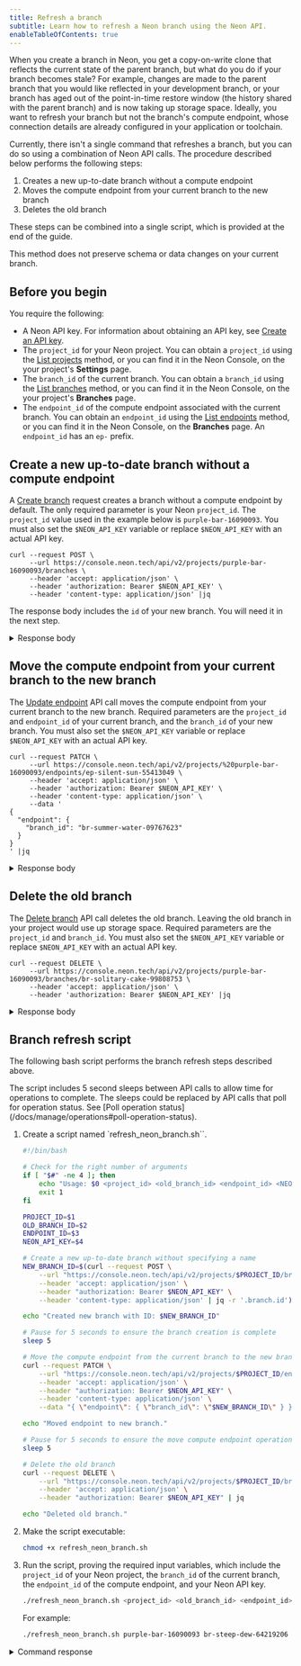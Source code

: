 ```yaml
---
title: Refresh a branch
subtitle: Learn how to refresh a Neon branch using the Neon API.
enableTableOfContents: true
---
```


When you create a branch in Neon, you get a copy-on-write clone that reflects the current state of the parent branch, but what do you do if your branch becomes stale? For example, changes are made to the parent branch that you would like reflected in your development branch, or your branch has aged out of the point-in-time restore window (the history shared with the parent branch) and is now taking up storage space. Ideally, you want to refresh your branch but not the branch's compute endpoint, whose connection details are already configured in your application or toolchain.

Currently, there isn't a single command that refreshes a branch, but you can do so using a combination of Neon API calls. The procedure described below performs the following steps:

1. Creates a new up-to-date branch without a compute endpoint
2. Moves the compute endpoint from your current branch to the new branch
3. Deletes the old branch

These steps can be combined into a single script, which is provided at the end of the guide.

<Admonition type="important">
This method does not preserve schema or data changes on your current branch.
</Admonition>

## Before you begin

You require the following:

- A Neon API key. For information about obtaining an API key, see [Create an API key](/docs/manage/api-keys#create-an-api-key).
- The `project_id` for your Neon project. You can obtain a `project_id` using the [List projects](https://api-docs.neon.tech/reference/listprojects) method, or you can find it in the Neon Console, on the your project's **Settings** page.
- The `branch_id` of the current branch. You can obtain a `branch_id` using the [List branches](https://api-docs.neon.tech/reference/listprojectbranches) method, or you can find it in the Neon Console, on the your project's **Branches** page.
- The `endpoint_id` of the compute endpoint associated with the current branch. You can obtain an `endpoint_id` using the [List endpoints](https://api-docs.neon.tech/reference/listprojectendpoints) method, or you can find it in the Neon Console, on the **Branches** page. An `endpoint_id` has an `ep-` prefix.

## Create a new up-to-date branch without a compute endpoint

A [Create branch](https://api-docs.neon.tech/reference/createprojectbranch) request creates a branch without a compute endpoint by default. The only required parameter is your Neon `project_id`. The `project_id` value used in the example below is `purple-bar-16090093`. You must also set the `$NEON_API_KEY` variable or replace `$NEON_API_KEY` with an actual API key.

```curl
curl --request POST \
     --url https://console.neon.tech/api/v2/projects/purple-bar-16090093/branches \
     --header 'accept: application/json' \
     --header 'authorization: Bearer $NEON_API_KEY' \
     --header 'content-type: application/json' |jq
```

The response body includes the `id` of your new branch. You will need it in the next step.

<details>
<summary>Response body</summary>
```json
{
  "branch": {
    "id": "br-summer-water-09767623",
    "project_id": "purple-bar-16090093",
    "parent_id": "br-misty-disk-67154072",
    "parent_lsn": "0/2832A78",
    "name": "br-summer-water-09767623",
    "current_state": "init",
    "pending_state": "ready",
    "creation_source": "console",
    "primary": false,
    "cpu_used_sec": 0,
    "compute_time_seconds": 0,
    "active_time_seconds": 0,
    "written_data_bytes": 0,
    "data_transfer_bytes": 0,
    "created_at": "2023-08-16T21:29:00Z",
    "updated_at": "2023-08-16T21:29:00Z"
  },
  "endpoints": [],
  "operations": [
    {
      "id": "df94dcdc-95e0-4343-9a7d-b4ea46a041f1",
      "project_id": "purple-bar-16090093",
      "branch_id": "br-summer-water-09767623",
      "action": "create_branch",
      "status": "running",
      "failures_count": 0,
      "created_at": "2023-08-16T21:29:00Z",
      "updated_at": "2023-08-16T21:29:00Z",
      "total_duration_ms": 0
    }
  ],
  "roles": [
    {
      "branch_id": "br-summer-water-09767623",
      "name": "sally",
      "protected": false,
      "created_at": "2023-08-14T18:30:38Z",
      "updated_at": "2023-08-14T18:30:38Z"
    }
  ],
  "databases": [
    {
      "id": 5381377,
      "branch_id": "br-summer-water-09767623",
      "name": "neondb",
      "owner_name": "sally",
      "created_at": "2023-08-14T18:30:38Z",
      "updated_at": "2023-08-14T18:30:38Z"
    },
    {
      "id": 5381378,
      "branch_id": "br-summer-water-09767623",
      "name": "testdb",
      "owner_name": "sally",
      "created_at": "2023-08-16T09:15:53Z",
      "updated_at": "2023-08-16T09:15:53Z"
    }
  ]
}
```
</details>

## Move the compute endpoint from your current branch to the new branch

The [Update endpoint](https://api-docs.neon.tech/reference/updateprojectendpoint) API call moves the compute endpoint from your current branch to the new branch. Required parameters are the `project_id` and `endpoint_id` of your current branch, and the `branch_id` of your new branch. You must also set the `$NEON_API_KEY` variable or replace `$NEON_API_KEY` with an actual API key.

<CodeBlock shouldWrap>

```curl
curl --request PATCH \
     --url https://console.neon.tech/api/v2/projects/%20purple-bar-16090093/endpoints/ep-silent-sun-55413049 \
     --header 'accept: application/json' \
     --header 'authorization: Bearer $NEON_API_KEY' \
     --header 'content-type: application/json' \
     --data '
{
  "endpoint": {
    "branch_id": "br-summer-water-09767623"
  }
}
' |jq
```

</CodeBlock>

<details>
<summary>Response body</summary>
```json
{
  "endpoint": {
    "host": "ep-silent-sun-55413049.ap-southeast-1.aws.neon.tech",
    "id": "ep-silent-sun-55413049",
    "project_id": "purple-bar-16090093",
    "branch_id": "br-summer-water-09767623",
    "autoscaling_limit_min_cu": 0.25,
    "autoscaling_limit_max_cu": 0.25,
    "region_id": "aws-ap-southeast-1",
    "type": "read_write",
    "current_state": "idle",
    "settings": {},
    "pooler_enabled": false,
    "pooler_mode": "transaction",
    "disabled": false,
    "passwordless_access": true,
    "last_active": "2000-01-01T00:00:00Z",
    "creation_source": "console",
    "created_at": "2023-08-16T21:24:31Z",
    "updated_at": "2023-08-16T21:34:01Z",
    "proxy_host": "ap-southeast-1.aws.neon.tech",
    "suspend_timeout_seconds": 300,
    "provisioner": "k8s-pod"
  },
  "operations": []
}
```
</details>

## Delete the old branch

The [Delete branch](https://api-docs.neon.tech/reference/deleteprojectbranch) API call deletes the old branch. Leaving the old branch in your project would use up storage space. Required parameters are the `project_id` and `branch_id`. You must also set the `$NEON_API_KEY` variable or replace `$NEON_API_KEY` with an actual API key.

<CodeBlock shouldWrap>

```curl
curl --request DELETE \
     --url https://console.neon.tech/api/v2/projects/purple-bar-16090093/branches/br-solitary-cake-99808753 \
     --header 'accept: application/json' \
     --header 'authorization: Bearer $NEON_API_KEY' |jq
```

</CodeBlock>

<details>
<summary>Response body</summary>
```json
{
  "branch": {
    "id": "br-solitary-cake-99808753",
    "project_id": "purple-bar-16090093",
    "parent_id": "br-misty-disk-67154072",
    "parent_lsn": "0/2832A78",
    "name": "br-solitary-cake-99808753",
    "current_state": "ready",
    "logical_size": 36831232,
    "creation_source": "console",
    "primary": false,
    "cpu_used_sec": 0,
    "compute_time_seconds": 0,
    "active_time_seconds": 0,
    "written_data_bytes": 0,
    "data_transfer_bytes": 0,
    "created_at": "2023-08-16T21:24:31Z",
    "updated_at": "2023-08-16T21:35:39Z"
  },
  "operations": [
    {
      "id": "88177cb2-4a66-4a23-9ed3-840f4b2791f2",
      "project_id": "purple-bar-16090093",
      "branch_id": "br-solitary-cake-99808753",
      "action": "delete_timeline",
      "status": "running",
      "failures_count": 0,
      "created_at": "2023-08-16T21:35:39Z",
      "updated_at": "2023-08-16T21:35:39Z",
      "total_duration_ms": 0
    }
  ]
}
```
</details>

## Branch refresh script

The following bash script performs the branch refresh steps described above.

<Admonition type="note">
The script includes 5 second sleeps between API calls to allow time for operations to complete. The sleeps could be replaced by API calls that poll for operation status. See [Poll operation status](/docs/manage/operations#poll-operation-status).
</Admonition>

1. Create a script named `refresh_neon_branch.sh``.

    ```bash
    #!/bin/bash

    # Check for the right number of arguments
    if [ "$#" -ne 4 ]; then
        echo "Usage: $0 <project_id> <old_branch_id> <endpoint_id> <NEON_API_KEY>"
        exit 1
    fi

    PROJECT_ID=$1
    OLD_BRANCH_ID=$2
    ENDPOINT_ID=$3
    NEON_API_KEY=$4

    # Create a new up-to-date branch without specifying a name
    NEW_BRANCH_ID=$(curl --request POST \
        --url "https://console.neon.tech/api/v2/projects/$PROJECT_ID/branches" \
        --header 'accept: application/json' \
        --header "authorization: Bearer $NEON_API_KEY" \
        --header 'content-type: application/json' | jq -r '.branch.id')

    echo "Created new branch with ID: $NEW_BRANCH_ID"

    # Pause for 5 seconds to ensure the branch creation is complete
    sleep 5

    # Move the compute endpoint from the current branch to the new branch
    curl --request PATCH \
        --url "https://console.neon.tech/api/v2/projects/$PROJECT_ID/endpoints/$ENDPOINT_ID" \
        --header 'accept: application/json' \
        --header "authorization: Bearer $NEON_API_KEY" \
        --header 'content-type: application/json' \
        --data "{ \"endpoint\": { \"branch_id\": \"$NEW_BRANCH_ID\" } }" | jq

    echo "Moved endpoint to new branch."

    # Pause for 5 seconds to ensure the move compute endpoint operation is complete
    sleep 5

    # Delete the old branch
    curl --request DELETE \
        --url "https://console.neon.tech/api/v2/projects/$PROJECT_ID/branches/$OLD_BRANCH_ID" \
        --header 'accept: application/json' \
        --header "authorization: Bearer $NEON_API_KEY" | jq

    echo "Deleted old branch."
    ```

2. Make the script executable:

    ```bash
    chmod +x refresh_neon_branch.sh
    ```

3. Run the script, proving the required input variables, which include the `project_id` of your Neon project, the `branch_id` of the current branch, the `endpoint_id` of the compute endpoint, and your Neon API key.

    <CodeBlock shouldWrap>

    ```bash
    ./refresh_neon_branch.sh <project_id> <old_branch_id> <endpoint_id> <NEON_API_KEY>
    ```

    </CodeBlock>

    For example:

    <CodeBlock shouldWrap>

    ```bash
    ./refresh_neon_branch.sh purple-bar-16090093 br-steep-dew-64219206 ep-green-limit-22926758 <NEON_API_KEY>
    ```

    </CodeBlock>

<details>
<summary>Command response</summary>
    ```bash
      % Total    % Received % Xferd  Average Speed   Time    Time     Time  Current
                                    Dload  Upload   Total   Spent    Left  Speed
    100  1272  100  1272    0     0   1334      0 --:--:-- --:--:-- --:--:--  1334
    Created new branch with ID: br-delicate-salad-19388426
      % Total    % Received % Xferd  Average Speed   Time    Time     Time  Current
                                    Dload  Upload   Total   Spent    Left  Speed
    100   744  100   683  100    61   2287    204 --:--:-- --:--:-- --:--:--  2488
    {
      "endpoint": {
        "host": "ep-green-limit-22926758.ap-southeast-1.aws.neon.tech",
        "id": "ep-green-limit-22926758",
        "project_id": "purple-bar-16090093",
        "branch_id": "br-delicate-salad-19388426",
        "autoscaling_limit_min_cu": 0.25,
        "autoscaling_limit_max_cu": 0.25,
        "region_id": "aws-ap-southeast-1",
        "type": "read_write",
        "current_state": "idle",
        "settings": {},
        "pooler_enabled": false,
        "pooler_mode": "transaction",
        "disabled": false,
        "passwordless_access": true,
        "last_active": "2000-01-01T00:00:00Z",
        "creation_source": "console",
        "created_at": "2023-08-16T22:06:19Z",
        "updated_at": "2023-08-16T22:16:58Z",
        "proxy_host": "ap-southeast-1.aws.neon.tech",
        "suspend_timeout_seconds": 300,
        "provisioner": "k8s-pod"
      },
      "operations": []
    }
    Moved endpoint to new branch.
      % Total    % Received % Xferd  Average Speed   Time    Time     Time  Current
                                    Dload  Upload   Total   Spent    Left  Speed
    100   713  100   713    0     0   2254      0 --:--:-- --:--:-- --:--:--  2256
    {
      "branch": {
        "id": "br-steep-dew-64219206",
        "project_id": "purple-bar-16090093",
        "parent_id": "br-misty-disk-67154072",
        "parent_lsn": "0/2832A78",
        "name": "br-steep-dew-64219206",
        "current_state": "ready",
        "creation_source": "console",
        "primary": false,
        "cpu_used_sec": 0,
        "compute_time_seconds": 0,
        "active_time_seconds": 0,
        "written_data_bytes": 0,
        "data_transfer_bytes": 0,
        "created_at": "2023-08-16T22:15:56Z",
        "updated_at": "2023-08-16T22:17:03Z"
      },
      "operations": [
        {
          "id": "513af93b-b438-4706-99fb-4556dfa92da9",
          "project_id": "purple-bar-16090093",
          "branch_id": "br-steep-dew-64219206",
          "action": "delete_timeline",
          "status": "running",
          "failures_count": 0,
          "created_at": "2023-08-16T22:17:03Z",
          "updated_at": "2023-08-16T22:17:03Z",
          "total_duration_ms": 0
        }
      ]
    }
    Deleted old branch.
    ```
</details>
